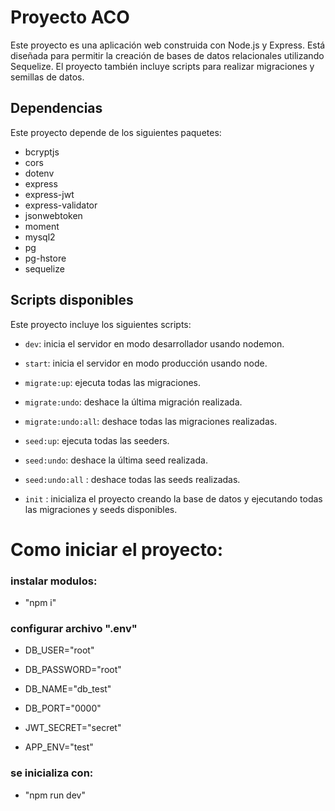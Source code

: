 # Proyecto ACO

Este proyecto es una aplicación web construida con Node.js y Express. Está diseñada para permitir la creación de bases de datos relacionales utilizando Sequelize. El proyecto también incluye scripts para realizar migraciones y semillas de datos.

## Dependencias

Este proyecto depende de los siguientes paquetes:

- bcryptjs
- cors
- dotenv
- express
- express-jwt
- express-validator
- jsonwebtoken
- moment
- mysql2
- pg
- pg-hstore
- sequelize

## Scripts disponibles

Este proyecto incluye los siguientes scripts:

- `dev`: inicia el servidor en modo desarrollador usando nodemon.

- `start`: inicia el servidor en modo producción usando node.

- `migrate:up`: ejecuta todas las migraciones.

- `migrate:undo`: deshace la última migración realizada.

- `migrate:undo:all`: deshace todas las migraciones realizadas.

- `seed:up`: ejecuta todas las seeders.

- `seed:undo`: deshace la última seed realizada.

- `seed:undo:all` : deshace todas las seeds realizadas.

- `init` : inicializa el proyecto creando la base de datos y ejecutando todas las migraciones y seeds disponibles.

# Como iniciar el proyecto:

### instalar modulos:
- "npm i"

### configurar archivo ".env"
- DB_USER="root"

- DB_PASSWORD="root"

- DB_NAME="db_test"

- DB_PORT="0000"

- JWT_SECRET="secret"

- APP_ENV="test"

### se inicializa con:
- "npm run dev"
